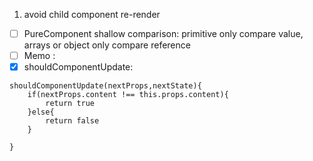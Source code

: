 1. avoid child component re-render
- [ ] PureComponent
    shallow comparison:  primitive only compare value, arrays or object only compare reference
- [ ] Memo :
- [x] shouldComponentUpdate:
```
shouldComponentUpdate(nextProps,nextState){
    if(nextProps.content !== this.props.content){
        return true
    }else{
        return false
    }

}
```
